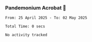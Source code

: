 ### Pandemonium Acrobat 🤸

<!--START_SECTION:waka-->

```all_time
From: 25 April 2025 - To: 02 May 2025

Total Time: 0 secs

No activity tracked
```

<!--END_SECTION:waka-->
